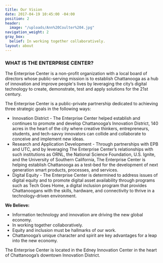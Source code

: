 ```yaml
---
title: Our Vision
date: 2017-04-19 10:45:00 -04:00
position: 2
header:
  image: "/uploads/Ann%20Coulter%204.jpg"
navigation_weight: 2
gray_box:
  belief: In working together collaboratively.
layout: about
---
```


### WHAT IS THE ENTERPRISE CENTER?

The Enterprise Center is a non-profit organization with a local board of directors whose public-serving mission is to establish Chattanooga as a hub of innovation and improve people's lives by leveraging the city’s digital technology to create, demonstrate, test and apply solutions for the 21st century.  

The Enterprise Center is a public-private partnership dedicated to achieving three strategic goals in the following ways: 

* Innovation District - The Enterprise Center helped establish and continues to promote and develop Chattanooga’s Innovation District, 140 acres in the heart of the city where creative thinkers, entrepreneurs, students, and tech-savvy innovators can collide and collaborate to conceive and implement new ideas. 
* Research and Application Development - Through partnerships with EPB and UTC, and by leveraging The Enterprise Center’s relationships with such institutions as ORNL, the National Science Foundation, U.S. Ignite, and the University of Southern California, The Enterprise Center is helping establish Chattanooga as a test-bed for the development of next generation smart products, processes, and services. 
* Digital Equity  - The Enterprise Center is determined to address issues of digital equity and to promote digital asset availability through programs such as Tech Goes Home, a digital inclusion program that provides Chattanoogans with the skills, hardware, and connectivity to thrive in a technology-driven environment. 

**We Believe:**
* Information technology and innovation are driving the new global economy.
* In working together collaboratively.
* Equity and inclusion must be hallmarks of our work.
* Chattanooga’s unique character and spirit are key advantages for a leap into the new economy.

The Enterprise Center is located in the Edney Innovation Center in the heart of Chattanooga’s downtown Innovation District.